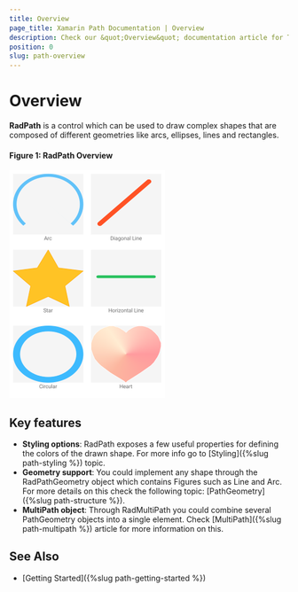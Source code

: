 ```yaml
---
title: Overview
page_title: Xamarin Path Documentation | Overview
description: Check our &quot;Overview&quot; documentation article for Telerik Path for Xamarin control.
position: 0
slug: path-overview
---
```


# Overview

**RadPath** is a control which can be used to draw complex shapes that are composed of different geometries like arcs, ellipses, lines and rectangles. 

#### Figure 1: RadPath Overview

![Path Overview](images/paths.png)

## Key features

* **Styling options**: RadPath exposes a few useful properties for defining the colors of the drawn shape.  For more info go to [Styling]({%slug path-styling %}) topic.
* **Geometry support**: You could implement any shape through the RadPathGeometry object which contains Figures such as Line and Arc. For more details on this check the following topic: [PathGeometry]({%slug path-structure %}).
* **MultiPath object**: Through RadMultiPath you could combine several PathGeometry objects into a single element. Check [MultiPath]({%slug path-multipath %}) article for more information on this.


## See Also

* [Getting Started]({%slug path-getting-started %})